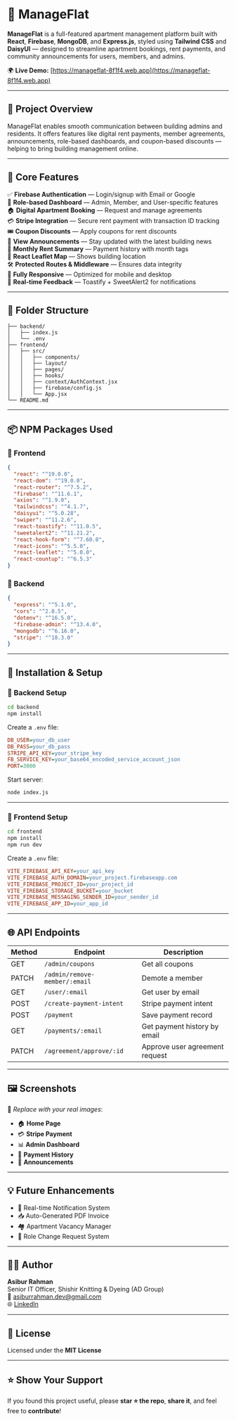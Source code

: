 # 🏢 ManageFlat

**ManageFlat** is a full-featured apartment management platform built with **React**, **Firebase**, **MongoDB**, and **Express.js**, styled using **Tailwind CSS** and **DaisyUI** — designed to streamline apartment bookings, rent payments, and community announcements for users, members, and admins.

🌍 **Live Demo:** [https://manageflat-8f1f4.web.app](https://manageflat-8f1f4.web.app)

---

## 🚀 Project Overview

ManageFlat enables smooth communication between building admins and residents. It offers features like digital rent payments, member agreements, announcements, role-based dashboards, and coupon-based discounts — helping to bring building management online.

---

## 🎯 Core Features

✅ **Firebase Authentication** — Login/signup with Email or Google  
👥 **Role-based Dashboard** — Admin, Member, and User-specific features  
🏠 **Digital Apartment Booking** — Request and manage agreements  
💳 **Stripe Integration** — Secure rent payment with transaction ID tracking  
🎟️ **Coupon Discounts** — Apply coupons for rent discounts  
📜 **View Announcements** — Stay updated with the latest building news  
📆 **Monthly Rent Summary** — Payment history with month tags  
📍 **React Leaflet Map** — Shows building location  
🛠️ **Protected Routes & Middleware** — Ensures data integrity  
📲 **Fully Responsive** — Optimized for mobile and desktop  
📢 **Real-time Feedback** — Toastify + SweetAlert2 for notifications

---

## 📁 Folder Structure

```
├── backend/
│   ├── index.js
│   └── .env
├── frontend/
│   ├── src/
│   │   ├── components/
│   │   ├── layout/
│   │   ├── pages/
│   │   ├── hooks/
│   │   ├── context/AuthContext.jsx
│   │   ├── firebase/config.js
│   │   └── App.jsx
└── README.md
```

---

## 📦 NPM Packages Used

### 🔹 Frontend

```json
{
  "react": "^19.0.0",
  "react-dom": "^19.0.0",
  "react-router": "^7.5.2",
  "firebase": "^11.6.1",
  "axios": "^1.9.0",
  "tailwindcss": "^4.1.7",
  "daisyui": "^5.0.28",
  "swiper": "^11.2.6",
  "react-toastify": "^11.0.5",
  "sweetalert2": "^11.21.2",
  "react-hook-form": "^7.60.0",
  "react-icons": "^5.5.0",
  "react-leaflet": "^5.0.0",
  "react-countup": "^6.5.3"
}
```

### 🔹 Backend

```json
{
  "express": "^5.1.0",
  "cors": "^2.8.5",
  "dotenv": "^16.5.0",
  "firebase-admin": "^13.4.0",
  "mongodb": "^6.16.0",
  "stripe": "^18.3.0"
}
```

---

## 🔧 Installation & Setup

### 🔹 Backend Setup

```bash
cd backend
npm install
```

Create a `.env` file:

```ini
DB_USER=your_db_user
DB_PASS=your_db_pass
STRIPE_API_KEY=your_stripe_key
FB_SERVICE_KEY=your_base64_encoded_service_account_json
PORT=3000
```

Start server:
```bash
node index.js
```

---

### 🔹 Frontend Setup

```bash
cd frontend
npm install
npm run dev
```

Create a `.env` file:

```ini
VITE_FIREBASE_API_KEY=your_api_key
VITE_FIREBASE_AUTH_DOMAIN=your_project.firebaseapp.com
VITE_FIREBASE_PROJECT_ID=your_project_id
VITE_FIREBASE_STORAGE_BUCKET=your_bucket
VITE_FIREBASE_MESSAGING_SENDER_ID=your_sender_id
VITE_FIREBASE_APP_ID=your_app_id
```

---

## 🌐 API Endpoints

| Method | Endpoint                          | Description                            |
|--------|-----------------------------------|----------------------------------------|
| GET    | `/admin/coupons`                  | Get all coupons                        |
| PATCH  | `/admin/remove-member/:email`     | Demote a member                        |
| GET    | `/user/:email`                    | Get user by email                      |
| POST   | `/create-payment-intent`          | Stripe payment intent                  |
| POST   | `/payment`                        | Save payment record                    |
| GET    | `/payments/:email`                | Get payment history by email           |
| PATCH  | `/agreement/approve/:id`          | Approve user agreement request         |

---

## 🖼️ Screenshots

📌 _Replace with your real images_:

- 🏠 **Home Page**
- 💳 **Stripe Payment**
- 📊 **Admin Dashboard**
- 🧾 **Payment History**
- 📣 **Announcements**

---

## 💡 Future Enhancements

- 🔔 Real-time Notification System  
- 📥 Auto-Generated PDF Invoice  
- 🏘️ Apartment Vacancy Manager  
- 🔁 Role Change Request System  

---

## 👨‍💻 Author

**Asibur Rahman**  
Senior IT Officer, Shishir Knitting & Dyeing (AD Group)  
📧 [asiburrahman.dev@gmail.com](mailto:asiburrahman.dev@gmail.com)  
🌐 [LinkedIn](https://www.linkedin.com/in/asiburrahman)

---

## 📜 License

Licensed under the **MIT License**

---

## ⭐️ Show Your Support

If you found this project useful, please **star ⭐ the repo**, **share it**, and feel free to **contribute**!